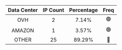 | Data Center | IP Count | Percentage | Freq |
|:------------:|:--------:|:-----------:|:-----:|
| OVH | 2 | 7.14% | 🟢 |
| AMAZON | 1 | 3.57% | 🟢 |
| OTHER | 25 | 89.29% | 🔴 |
